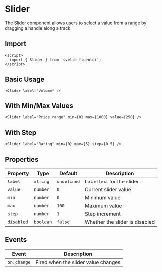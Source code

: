 # Slider

The Slider component allows users to select a value from a range by dragging a handle along a track.

## Import

```svelte
<script>
  import { Slider } from 'svelte-fluentui';
</script>
```

## Basic Usage

```svelte
<Slider label="Volume" />
```

## With Min/Max Values

```svelte
<Slider label="Price range" min={0} max={1000} value={250} />
```

## With Step

```svelte
<Slider label="Rating" min={0} max={5} step={0.5} />
```

## Properties

| Property | Type | Default | Description |
|----------|------|---------|-------------|
| `label` | `string` | `undefined` | Label text for the slider |
| `value` | `number` | `0` | Current slider value |
| `min` | `number` | `0` | Minimum value |
| `max` | `number` | `100` | Maximum value |
| `step` | `number` | `1` | Step increment |
| `disabled` | `boolean` | `false` | Whether the slider is disabled |

## Events

| Event | Description |
|-------|-------------|
| `on:change` | Fired when the slider value changes |
